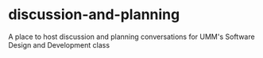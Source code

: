 # discussion-and-planning
A place to host discussion and planning conversations for UMM's Software Design and Development class
